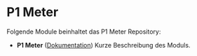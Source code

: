 # P1 Meter

Folgende Module beinhaltet das P1 Meter Repository:

- __P1 Meter__ ([Dokumentation](P1%20Meter))
	Kurze Beschreibung des Moduls.